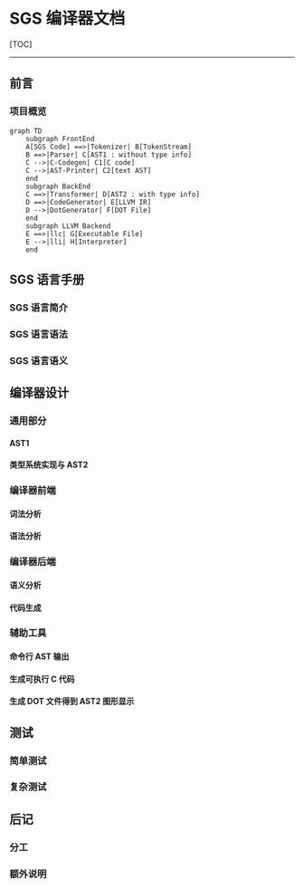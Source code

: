 # SGS 编译器文档

[TOC]

---
## 前言
### 项目概览

```mermaid
graph TD
	subgraph FrontEnd
	A[SGS Code] ==>|Tokenizer| B[TokenStream]
	B ==>|Parser| C[AST1 : without type info]
    C -->|C-Codegen| C1[C code]
    C -->|AST-Printer| C2[text AST]
	end
	subgraph BackEnd
	C ==>|Transformer| D[AST2 : with type info]
	D ==>|CodeGenerator| E[LLVM IR]
	D -->|DotGenerator| F[DOT File]
	end
	subgraph LLVM Backend
	E ==>|llc| G[Executable File] 
	E -->|lli| H[Interpreter]
	end
```





## SGS 语言手册

### SGS 语言简介

### SGS 语言语法

### SGS 语言语义

## 编译器设计

### 通用部分

#### AST1

#### 类型系统实现与 AST2

### 编译器前端

#### 词法分析

#### 语法分析


 ### 编译器后端

#### 语义分析

#### 代码生成

### 辅助工具

#### 命令行 AST 输出

#### 生成可执行 C 代码

#### 生成 DOT 文件得到 AST2 图形显示

## 测试

### 简单测试

### 复杂测试

## 后记

### 分工

### 额外说明
